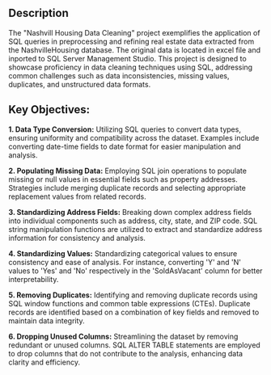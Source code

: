 ## Description
The "Nashvill Housing Data Cleaning" project exemplifies the application of SQL queries in preprocessing 
and refining real estate data extracted from the NashvilleHousing database. 
The original data is located in excel file and inported to SQL Server Management Studio.
This project is designed to showcase proficiency in data cleaning techniques using SQL, 
addressing common challenges such as data inconsistencies, missing values, duplicates, and unstructured data formats.

## Key Objectives:
**1. Data Type Conversion:**
Utilizing SQL queries to convert data types, ensuring uniformity and compatibility across the dataset.
Examples include converting date-time fields to date format for easier manipulation and analysis.

**2. Populating Missing Data:**
Employing SQL join operations to populate missing or null values in essential fields such as property addresses.
Strategies include merging duplicate records and selecting appropriate replacement values from related records.

**3. Standardizing Address Fields:**
Breaking down complex address fields into individual components such as address, city, state, and ZIP code.
SQL string manipulation functions are utilized to extract and standardize address information for consistency and analysis.

**4. Standardizing Values:**
Standardizing categorical values to ensure consistency and ease of analysis. For instance,
converting 'Y' and 'N' values to 'Yes' and 'No' respectively in the 'SoldAsVacant' column for better interpretability.

**5. Removing Duplicates:**
Identifying and removing duplicate records using SQL window functions and common table expressions (CTEs).
Duplicate records are identified based on a combination of key fields and removed to maintain data integrity.

**6. Dropping Unused Columns:**
Streamlining the dataset by removing redundant or unused columns. SQL ALTER TABLE statements are employed
to drop columns that do not contribute to the analysis, enhancing data clarity and efficiency.

